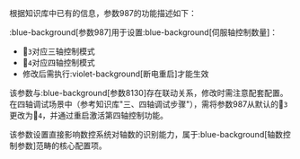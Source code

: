 根据知识库中已有的信息，参数987的功能描述如下：

:blue-background[参数987]用于设置:blue-background[伺服轴控制数量]：
- :orange:`3`对应三轴控制模式
- :orange:`4`对应四轴控制模式
- 修改后需执行:violet-background[断电重启]才能生效

该参数与:blue-background[参数8130]存在联动关系，修改时需注意配套配置。在四轴调试场景中（参考知识库"三、四轴调试步骤"），需将参数987从默认的:orange:`3`更改为:orange:`4`，并通过重启激活第四轴控制功能。

该参数设置直接影响数控系统对轴数的识别能力，属于:blue-background[轴数控制参数]范畴的核心配置项。